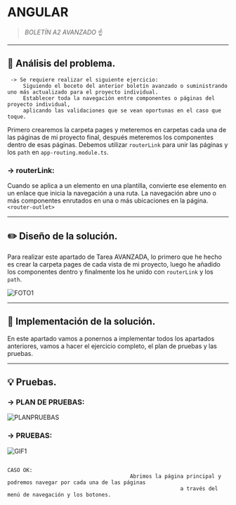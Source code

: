 # ANGULAR 

> *BOLETÍN A2 AVANZADO* ☝️



---



## 🔎 Análisis del problema.

     -> Se requiere realizar el siguiente ejercicio:
         Siguiendo el boceto del anterior boletín avanzado o suministrando uno más actualizado para el proyecto individual.
         Establecer toda la navegación entre componentes o páginas del proyecto individual, 
         aplicando las validaciones que se vean oportunas en el caso que toque.


Primero crearemos la carpeta pages y meteremos en carpetas cada una de las páginas de mi proyecto final, después meteremos los componentes dentro de esas páginas.
Debemos utilizar `routerLink` para unir las páginas y los `path` en `app-routing.module.ts`.

### -> routerLink:
Cuando se aplica a un elemento en una plantilla, convierte ese elemento en un enlace que inicia la navegación a una ruta. La navegación abre uno o más componentes enrutados en una o más ubicaciones en la página.`<router-outlet>`
    


---



## ✏️ Diseño de la solución.

Para realizar este apartado de Tarea AVANZADA, lo primero que he hecho es crear la carpeta pages de cada vista de mi proyecto, luego he añadido los componentes dentro y finalmente los he unido con `routerLink` y los `path`.

![FOTO1](recursos/EJERCICIO5.PNG)



---





## 📝 Implementación de la solución.

En este apartado vamos a ponernos a implementar todos los apartados anteriores, vamos a hacer el ejercicio completo, el plan de pruebas y las pruebas.


---



## 💡 Pruebas.

### -> PLAN DE PRUEBAS:

![PLANPRUEBAS](recursos/PlanPruebas.PNG)



### -> PRUEBAS:

![GIF1](recursos/GIF1.gif)

                                                                          CASO OK:
                                           Abrimos la página principal y podremos navegar por cada una de las páginas 
                                                           a través del menú de navegación y los botones.




